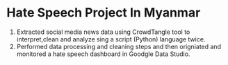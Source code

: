 # Hate Speech Project In Myanmar

1. Extracted social media news data using CrowdTangle tool to interpret,clean and analyze sing a script (Python) language twice.
2. Performed data processing and cleaning steps and then origniated and monitored a hate speech dashboard in Goodgle Data Studio.
   
